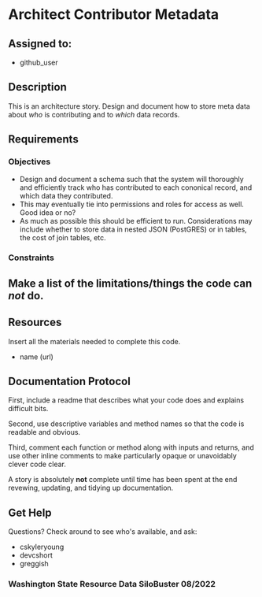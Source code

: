 # Architect Contributor Metadata
  
## Assigned to:
- github_user

## Description
This is an architecture story. Design and document how to store meta data about _who_ is contributing and to _which_ data records.
  

## Requirements

### Objectives

- Design and document a schema such that the system will thoroughly and efficiently track who has contributed to each cononical record, and which data they contributed.
- This may eventually tie into permissions and roles for access as well. Good idea or no?
- As much as possible this should be efficient to run. Considerations may include whether to store data in nested JSON (PostGRES) or in tables, the cost of join tables, etc.

### Constraints
Make a list of the limitations/things the code can _not_ do.
- 

## Resources
Insert all the materials needed to complete this code.
- name (url)

## Documentation Protocol
First, include a readme that describes what your code does and explains difficult bits.

Second, use descriptive variables and method names so that the code is readable and obvious.

Third, comment each function or method along with inputs and returns, and use other inline comments to make particularly opaque or unavoidably clever code clear.

A story is absolutely __not__ complete until time has been spent at the end revewing, updating, and tidying up documentation.

## Get Help
Questions? Check around to see who's available, and ask:
- cskyleryoung
- devcshort
- greggish

### Washington State Resource Data SiloBuster 08/2022
